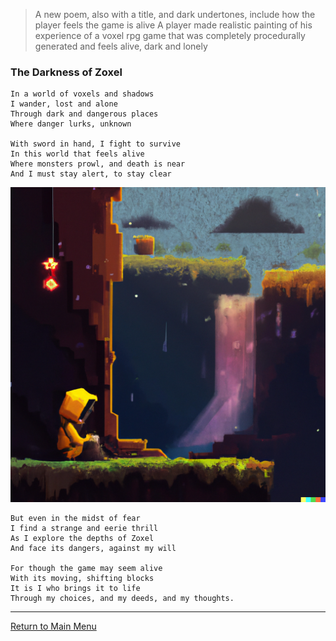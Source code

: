 > A new poem, also with a title, and dark undertones, include how the player feels the game is alive
> A player made realistic painting of his experience of a voxel rpg game that was completely procedurally generated and feels alive, dark and lonely

### The Darkness of Zoxel

    In a world of voxels and shadows
    I wander, lost and alone
    Through dark and dangerous places
    Where danger lurks, unknown

    With sword in hand, I fight to survive
    In this world that feels alive
    Where monsters prowl, and death is near
    And I must stay alert, to stay clear

![Zoxel Art 2](/documents/art/ai_art_2.png?raw=false "Zoxel Art 2")

    But even in the midst of fear
    I find a strange and eerie thrill
    As I explore the depths of Zoxel
    And face its dangers, against my will

    For though the game may seem alive
    With its moving, shifting blocks
    It is I who brings it to life
    Through my choices, and my deeds, and my thoughts.

-----

[Return to Main Menu](../../readme.md)